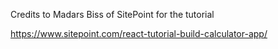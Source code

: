 Credits to Madars Biss of SitePoint for the tutorial

https://www.sitepoint.com/react-tutorial-build-calculator-app/

